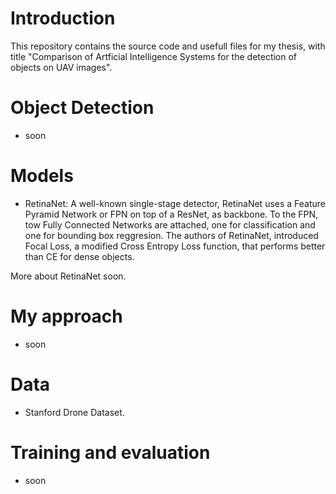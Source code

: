 # Introduction

This repository contains the source code and usefull files for my thesis, with title "Comparison of Artficial Intelligence Systems for the detection of objects on UAV images".

# Object Detection

- soon

# Models

- RetinaNet: A well-known single-stage detector, RetinaNet uses a Feature Pyramid Network or FPN on top of a ResNet, as backbone. To the FPN, tow Fully Connected Networks are attached, one for classification and one for bounding box reggresion. The authors of RetinaNet, introduced Focal Loss, a modified Cross Entropy Loss function, that performs better than CE for dense objects.

More about RetinaNet soon.

# My approach

- soon

# Data

- Stanford Drone Dataset.

# Training and evaluation

- soon
